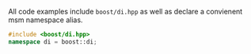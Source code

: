 All code examples include `boost/di.hpp` as well as declare a convienent msm namespace alias.

```cpp
#include <boost/di.hpp>
namespace di = boost::di;
```

